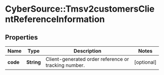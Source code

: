 # CyberSource::Tmsv2customersClientReferenceInformation

## Properties
Name | Type | Description | Notes
------------ | ------------- | ------------- | -------------
**code** | **String** | Client-generated order reference or tracking number.  | [optional] 


